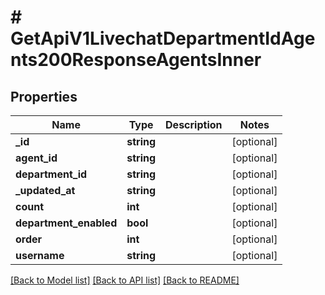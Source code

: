 # # GetApiV1LivechatDepartmentIdAgents200ResponseAgentsInner

## Properties

Name | Type | Description | Notes
------------ | ------------- | ------------- | -------------
**_id** | **string** |  | [optional]
**agent_id** | **string** |  | [optional]
**department_id** | **string** |  | [optional]
**_updated_at** | **string** |  | [optional]
**count** | **int** |  | [optional]
**department_enabled** | **bool** |  | [optional]
**order** | **int** |  | [optional]
**username** | **string** |  | [optional]

[[Back to Model list]](../../README.md#models) [[Back to API list]](../../README.md#endpoints) [[Back to README]](../../README.md)
